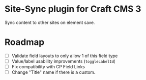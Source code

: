 # Site-Sync plugin for Craft CMS 3

Sync content to other sites on element save.

# Roadmap

- [ ] Validate field layouts to only allow 1 of this field type
- [ ] Value/label usability improvements (`toggleLabelId`)
- [ ] Fix compatibility with CP Field Links
- [ ] Change "Title" name if there is a custom.
